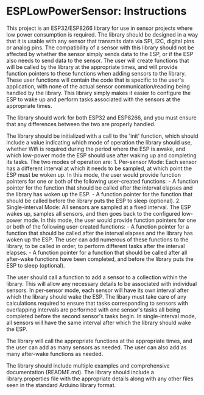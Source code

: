 # ESPLowPowerSensor: Instructions

This project is an ESP32/ESP8266 library for use in sensor projects where low power consumption is required. The library should be designed in a way that it is usable with any sensor that transmits data via SPI, I2C, digital pins or analog pins. The compatibility of a sensor with this library should not be affected by whether the sensor simply sends data to the ESP, or if the ESP also needs to send data to the sensor. The user will create functions that will be called by the library at the appropriate times, and will provide function pointers to these functions when adding sensors to the library. These user functions will contain the code that is specific to the user's application, with none of the actual sensor communication/reading being handled by the library. This library simply makes it easier to configure the ESP to wake up and perform tasks associated with the sensors at the appropriate times.

The library should work for both ESP32 and ESP8266, and you must ensure that any differences between the two are properly handled.

The library should be initialized with a call to the 'init' function, which should include a value indicating which mode of operation the library should use, whether Wifi is required during the period where the ESP is awake, and which low-power mode the ESP should use after waking up and completing its tasks. The two modes of operation are:
    1. Per-sensor Mode: Each sensor has a different interval at which it needs to be sampled, at which point the ESP must be woken up. In this mode, the user would provide function pointers for one or both of the following user-created functions: 
        - A function pointer for the function that should be called after the interval elapses and the library has woken up the ESP.
        - A function pointer for the function that should be called before the library puts the ESP to sleep (optional).
    2. Single-interval Mode: All sensors are sampled at a fixed interval. The ESP wakes up, samples all sensors, and then goes back to the configured low-power mode. In this mode, the user would provide function pointers for one or both of the following user-created functions: 
        - A function pointer for a function that should be called after the interval elapses and the library has woken up the ESP. The user can add numerous of these functions to the library, to be called in order, to perform different tasks after the interval elapses.
        - A function pointer for a function that should be called after all after-wake functions have been completed, and before the library puts the ESP to sleep (optional).

The user should call a function to add a sensor to a collection within the library. This will allow any necessary details to be associated with individual sensors. In per-sensor mode, each sensor will have its own interval after which the library should wake the ESP. The libary must take care of any calculations required to ensure that tasks corresponding to sensors with overlapping intervals are performed with one sensor's tasks all being completed before the second sensor's tasks begin. In single-interval mode, all sensors will have the same interval after which the library should wake the ESP.  

The library will call the appropriate functions at the appropriate times, and the user can add as many sensors as needed. The user can also add as many after-wake functions as needed. 

The library should include multiple examples and comprehensive documentation (README.md). 
The library should include a library.properties file with the appropriate details along with any other files seen in the standard Arduino library format.